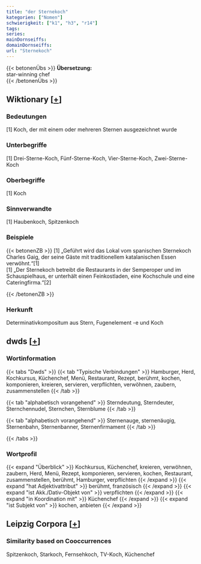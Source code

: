 ```yaml
---
title: "der Sternekoch"
kategorien: ["Nomen"]
schwierigkeit: ["k1", "h3", "r14"]
tags:
series:
mainDornseiffs:
domainDornseiffs:
url: "Sternekoch"
---
```


{{< betonenÜbs >}}
**Übersetzung:**  
star-winning chef  
{{< /betonenÜbs >}}

## Wiktionary [[+](https://de.wiktionary.org/wiki/Sternekoch)]

### Bedeutungen
[1] Koch, der mit einem oder mehreren Sternen ausgezeichnet wurde  

### Unterbegriffe
[1] Drei-Sterne-Koch, Fünf-Sterne-Koch, Vier-Sterne-Koch, Zwei-Sterne-Koch  

### Oberbegriffe
[1] Koch  

### Sinnverwandte
[1] Haubenkoch, Spitzenkoch  

### Beispiele
{{< betonenZB >}}
[1] „Geführt wird das Lokal vom spanischen Sternekoch Charles Gaig, der seine Gäste mit traditionellem katalanischen Essen verwöhnt.“[1]  
[1] „Der Sternekoch betreibt die Restaurants in der Semperoper und im Schauspielhaus, er unterhält einen Feinkostladen, eine Kochschule und eine Cateringfirma.“[2]  

{{< /betonenZB >}}
### Herkunft
Determinativkompositum aus Stern, Fugenelement -e und Koch  



## dwds [[+](https://www.dwds.de/wb/Sternekoch)]

### Wortinformation
{{< tabs "Dwds" >}}
{{< tab "Typische Verbindungen" >}}
Hamburger, Herd, Kochkursus, Küchenchef, Menü, Restaurant, Rezept, berühmt, kochen, komponieren, kreieren, servieren, verpflichten, verwöhnen, zaubern, zusammenstellen
{{< /tab >}}

{{< tab "alphabetisch vorangehend" >}}
Sterndeutung, Sterndeuter, Sternchennudel, Sternchen, Sternblume
{{< /tab >}}

{{< tab "alphabetisch vorangehend" >}}
Sternenauge, sternenäugig, Sternenbahn, Sternenbanner, Sternenfirmament
{{< /tab >}}

{{< /tabs >}}

### Wortprofil
{{< expand "Überblick" >}} Kochkursus, Küchenchef, kreieren, verwöhnen, zaubern, Herd, Menü, Rezept, komponieren, servieren, kochen, Restaurant, zusammenstellen, berühmt, Hamburger, verpflichten {{< /expand >}}
{{< expand "hat Adjektivattribut" >}} berühmt, französisch {{< /expand >}}
{{< expand "ist Akk./Dativ-Objekt von" >}} verpflichten {{< /expand >}}
{{< expand "in Koordination mit" >}} Küchenchef {{< /expand >}}
{{< expand "ist Subjekt von" >}} kochen, anbieten {{< /expand >}}

## Leipzig Corpora [[+](https://corpora.uni-leipzig.de/en/res?word=Sternekoch&corpusId=deu_newscrawl-public_2018)]


### Similarity based on Cooccurrences
Spitzenkoch, Starkoch, Fernsehkoch, TV-Koch, Küchenchef

